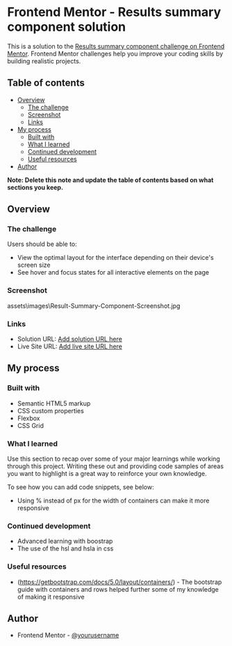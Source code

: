 # Frontend Mentor - Results summary component solution

This is a solution to the [Results summary component challenge on Frontend Mentor](https://www.frontendmentor.io/challenges/results-summary-component-CE_K6s0maV). Frontend Mentor challenges help you improve your coding skills by building realistic projects. 

## Table of contents

- [Overview](#overview)
  - [The challenge](#the-challenge)
  - [Screenshot](#screenshot)
  - [Links](#links)
- [My process](#my-process)
  - [Built with](#built-with)
  - [What I learned](#what-i-learned)
  - [Continued development](#continued-development)
  - [Useful resources](#useful-resources)
- [Author](#author)

**Note: Delete this note and update the table of contents based on what sections you keep.**

## Overview

### The challenge

Users should be able to:

- View the optimal layout for the interface depending on their device's screen size
- See hover and focus states for all interactive elements on the page

### Screenshot

assets\images\Result-Summary-Component-Screenshot.jpg 

### Links

- Solution URL: [Add solution URL here](https://your-solution-url.com)
- Live Site URL: [Add live site URL here](https://results-summary-component-theta-ashen.vercel.app/)

## My process

### Built with

- Semantic HTML5 markup
- CSS custom properties
- Flexbox
- CSS Grid

### What I learned

Use this section to recap over some of your major learnings while working through this project. Writing these out and providing code samples of areas you want to highlight is a great way to reinforce your own knowledge.

To see how you can add code snippets, see below:

- Using % instead of px for the width of containers can make it more responsive

### Continued development

- Advanced learning with boostrap
- The use of the hsl and hsla in css

### Useful resources

- (https://getbootstrap.com/docs/5.0/layout/containers/) - The bootstrap guide with containers and rows helped further some of my knowledge of making it responsive

## Author

- Frontend Mentor - [@yourusername](https://www.frontendmentor.io/profile/batesmichelle23)


